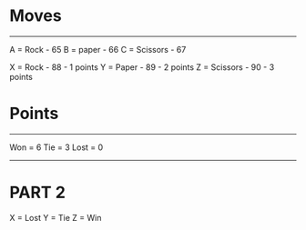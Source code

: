 # Moves
---
A = Rock - 65
B = paper - 66
C = Scissors - 67

X = Rock - 88 - 1 points
Y = Paper - 89 - 2 points
Z = Scissors - 90 - 3 points

# Points
---
Won = 6
Tie = 3
Lost = 0

---------

# PART 2

X = Lost
Y = Tie
Z = Win
